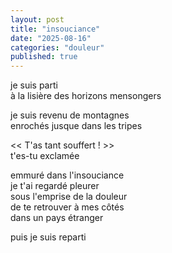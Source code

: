```yaml
---
layout: post
title: "insouciance"
date: "2025-08-16"
categories: "douleur"
published: true
---
```


je suis parti  
à la lisière des horizons mensongers  

je suis revenu de montagnes  
enrochés jusque dans les tripes  

<< T'as tant souffert ! >>  
t'es-tu exclamée  

emmuré dans l'insouciance  
je t'ai regardé pleurer  
sous l'emprise de la douleur  
de te retrouver à mes côtés  
dans un pays étranger  

puis je suis reparti  
